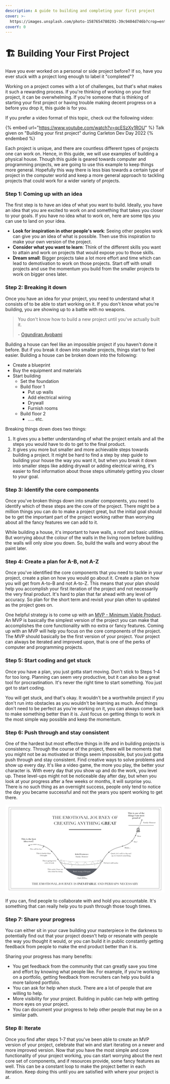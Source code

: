 ```yaml
---
description: A guide to building and completing your first project
cover: >-
  https://images.unsplash.com/photo-1587654780291-39c9404d746b?crop=entropy&cs=srgb&fm=jpg&ixid=MnwxOTcwMjR8MHwxfHNlYXJjaHw5fHxidWlsZHxlbnwwfHx8fDE2NDI4MTIzMjc&ixlib=rb-1.2.1&q=85
coverY: 0
---
```


# 🏗 Building Your First Project

Have you ever worked on a personal or side project before? If so, have you ever stuck with a project long enough to label it "completed"?

Working on a project comes with a lot of challenges, but that's what makes it such a rewarding process. If you're thinking of working on your first project, it can be overwhelming. If you're someone that is thinking of starting your first project or having trouble making decent progress on a before you drop it, this guide is for you.

If you prefer a video format of this topic, check out the following video:

{% embed url="https://www.youtube.com/watch?v=qcESzXy1ROU" %}
Talk given on "Building your first project" during Carleton Dev Day 2022
{% endembed %}

Each project is unique, and there are countless different types of projects one can work on. Hence, in this guide, we will use examples of building a physical house. Though this guide is geared towards computer and programming projects, we are going to use this example to keep things more general. Hopefully this way there is less bias towards a certain type of project in the computer world and keep a more general approach to tackling projects that could work for a wider variety of projects.

### Step 1: Coming up with an idea

The first step is to have an idea of what you want to build. Ideally, you have an idea that you are excited to work on and something that takes you closer to your goals. If you have no idea what to work on, here are some tips you can use to land on your idea.

* **Look for inspiration in other people's work**: Seeing other peoples work can give you an idea of what is possible. Then use this inspiration to make your own version of the project.
* **Consider what you want to learn**: Think of the different skills you want to attain and work on projects that would expose you to those skills.
* **Dream small**: Bigger projects take a lot more effort and time which can lead to demotivation to work on those projects. Start off with small projects and use the momentum you build from the smaller projects to work on bigger ones later.

### Step 2: Breaking it down

Once you have an idea for your project, you need to understand what it consists of to be able to start working on it. If you don't know what you're building, you are showing up to a battle with no weapons.

> You don't know how to build a new project until you've actually built it.&#x20;
>
> \- [Ogundiran Ayobami](https://www.freecodecamp.org/news/how-to-build-programming-projects/)

Building a house can feel like an impossible project if you haven't done it before. But if you break it down into smaller projects, things start to feel easier. Building a house can be broken down into the following:

* Create a blueprint
* Buy the equipment and materials
* Start building
  * Set the foundation
  * Build floor 1
    * Put up walls
    * Add electrical wiring
    * Drywall
    * Furnish rooms
  * Build floor 2
    * ..... etc.

Breaking things down does two things:

1. It gives you a better understanding of what the project entails and all the steps you would have to do to get to the final product.
2. It gives you more but smaller and more achievable steps towards building a project. It might be hard to find a step by step guide to building your house the way you want it, but when you break it down into smaller steps like adding drywall or adding electrical wiring, it's easier to find information about those steps ultimately getting you closer to your goal.

### Step 3: Identify the core components

Once you've broken things down into smaller components, you need to identify which of these steps are the core of the project. There might be a million things you can do to make a project great, but the initial goal should be to get the important part of the project working rather than worrying about all the fancy features we can add to it.&#x20;

While building a house, it's important to have walls, a roof and basic utilities. But worrying about the colour of the walls in the living room before building the walls will only slow you down. So, build the walls and worry about the paint later.&#x20;

### Step 4: Create a plan for A-B, not A-Z

Once you've identified the core components that you need to tackle in your project, create a plan on how you would go about it. Create a plan on how you will get from A-to-B and not A-to-Z. This means that your plan should help you accomplish your first iteration of the project and not necessarily the very final product. It's hard to plan that far ahead with any level of accuracy. So plan for the short term and revisit your plan often to updated as the project goes on.

One helpful strategy is to come up with an [MVP - Minimum Viable Product](https://en.wikipedia.org/wiki/Minimum\_viable\_product). An MVP is basically the simplest version of the project you can make that accomplishes the core functionality with no extra or fancy features. Coming up with an MVP will help you focus on the core components of the project. The MVP should basically be the first version of your project. Your project can always be iterated and improved upon, that is one of the perks of computer and programming projects.

### Step 5: Start coding and get stuck

Once you have a plan, you just gotta start moving. Don't stick to Steps 1-4 for too long. Planning can seem very productive, but it can also be a great tool for procrastination. It's never the right time to start something. You just got to start coding.&#x20;

You will get stuck, and that's okay. It wouldn't be a worthwhile project if you don't run into obstacles as you wouldn't be learning as much. And things don't need to be perfect as you're working on it, you can always come back to make something better than it is. Just focus on getting things to work in the most simple way possible and keep the momentum.

### Step 6: Push through and stay consistent

One of the hardest but most effective things in life and in building projects is consistency. Through the course of the project, there will be moments that you might not be as motivated or things seem impossible, but you just gotta push through and stay consistent. Find creative ways to solve problems and show up every day. It's like a video game, the more you play, the better your character is. With every day that you show up and do the work, you level up. These level-ups might not be noticeable day after day, but when you look at your progress after a few weeks or months, it will surprise you. There is no such thing as an overnight success, people only tend to notice the day you became successful and not the years you spent working to get there.

![The Emotional Journey of Creating Anything Great, by John Saddington](<../../.gitbook/assets/image (1).png>)

If you can, find people to collaborate with and hold you accountable. It's something that can really help you to push through those tough times.

### Step 7: Share your progress

You can either sit in your cave building your masterpiece in the darkness to potentially find out that your project doesn't help or resonate with people the way you thought it would, or you can build it in public constantly getting feedback from people to make the end product better than it is.

Sharing your progress has many benefits:

* You get feedback from the community that can greatly save you time and effort by knowing what people like. For example, if you're working on a portfolio, getting feedback from recruiters can help you build a more tailored portfolio.
* You can ask for help when stuck. There are a lot of people that are willing to help.
* More visibility for your project. Building in public can help with getting more eyes on your project.&#x20;
* You can document your progress to help other people that may be on a similar path.

### Step 8: Iterate

Once you find after steps 1-7 that you've been able to create an MVP version of your project, celebrate that win and start iterating on a newer and more improved version. Now that you have the most simple and core functionality of your project working, you can start worrying about the next core set of components, and if resources provide, some fancy features as well. This can be a constant loop to make the project better in each iteration. Keep doing this until you are satisfied with where your project is at.

